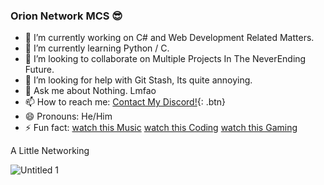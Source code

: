### Orion Network MCS 😎 

- 🔭 I’m currently working on C# and Web Development Related Matters.
- 🌱 I’m currently learning Python / C.
- 👯 I’m looking to collaborate on Multiple Projects In The NeverEnding Future.
- 🤔 I’m looking for help with Git Stash, Its quite annoying.
- 💬 Ask me about Nothing. Lmfao
- 📫 How to reach me: [Contact My Discord!](http://www.google.com){: .btn}
- 😄 Pronouns: He/Him
- ⚡ Fun fact: [watch this Music](https://www.youtube.com/channel/UCWQ_E90L2xcox7JYXlkMNoQ) [watch this Coding](https://www.youtube.com/channel/UCVolm2DWQMhsMC5SObpFqXA) [watch this Gaming](https://www.youtube.com/channel/UCGlT1VtrbwDM4q3IRgRE6BQ)


A Little Networking

![Untitled 1](https://user-images.githubusercontent.com/59455710/109406642-bb2fa480-7948-11eb-9d8a-6ec64e7a14c4.png)
<!--
**OrionNetworkMCS/OrionNetworkMCS** is a ✨ _special_ ✨ repository because its `README.md` (this file) appears on your GitHub profile.

Here are some ideas to get you started:



-->
